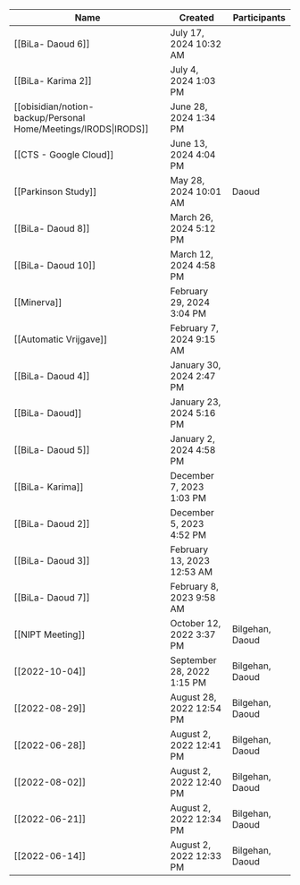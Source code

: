 | Name                                                            | Created                    | Participants    |
| --------------------------------------------------------------- | -------------------------- | --------------- |
| [[BiLa- Daoud 6]]                                               | July 17, 2024 10:32 AM     |                 |
| [[BiLa- Karima 2]]                                              | July 4, 2024 1:03 PM       |                 |
| [[obisidian/notion-backup/Personal Home/Meetings/IRODS\|IRODS]] | June 28, 2024 1:34 PM      |                 |
| [[CTS - Google Cloud]]                                          | June 13, 2024 4:04 PM      |                 |
| [[Parkinson Study]]                                             | May 28, 2024 10:01 AM      | Daoud           |
| [[BiLa- Daoud 8]]                                               | March 26, 2024 5:12 PM     |                 |
| [[BiLa- Daoud 10]]                                              | March 12, 2024 4:58 PM     |                 |
| [[Minerva]]                                                     | February 29, 2024 3:04 PM  |                 |
| [[Automatic Vrijgave]]                                          | February 7, 2024 9:15 AM   |                 |
| [[BiLa- Daoud 4]]                                               | January 30, 2024 2:47 PM   |                 |
| [[BiLa- Daoud]]                                                 | January 23, 2024 5:16 PM   |                 |
| [[BiLa- Daoud 5]]                                               | January 2, 2024 4:58 PM    |                 |
| [[BiLa- Karima]]                                                | December 7, 2023 1:03 PM   |                 |
| [[BiLa- Daoud 2]]                                               | December 5, 2023 4:52 PM   |                 |
| [[BiLa- Daoud 3]]                                               | February 13, 2023 12:53 AM |                 |
| [[BiLa- Daoud 7]]                                               | February 8, 2023 9:58 AM   |                 |
| [[NIPT Meeting]]                                                | October 12, 2022 3:37 PM   | Bilgehan, Daoud |
| [[2022-10-04]]                                                  | September 28, 2022 1:15 PM | Bilgehan, Daoud |
| [[2022-08-29]]                                                  | August 28, 2022 12:54 PM   | Bilgehan, Daoud |
| [[2022-06-28]]                                                  | August 2, 2022 12:41 PM    | Bilgehan, Daoud |
| [[2022-08-02]]                                                  | August 2, 2022 12:40 PM    | Bilgehan, Daoud |
| [[2022-06-21]]                                                  | August 2, 2022 12:34 PM    | Bilgehan, Daoud |
| [[2022-06-14]]                                                  | August 2, 2022 12:33 PM    | Bilgehan, Daoud |